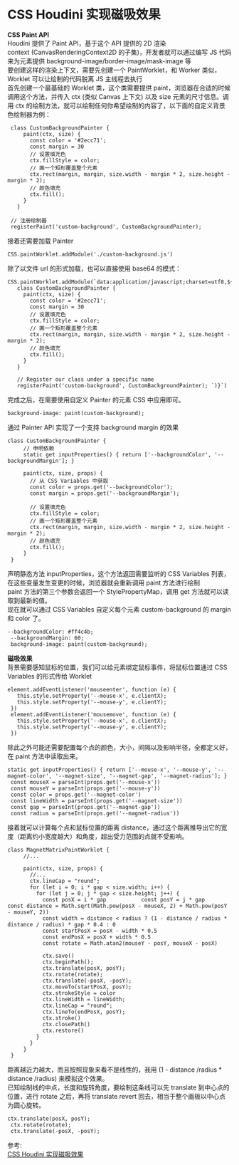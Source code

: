 # CSS Houdini 实现磁吸效果
**CSS Paint API**  
Houdini 提供了 Paint API，基于这个 API 提供的 2D 渲染  
context (CanvasRenderingContext2D 的子集)，开发者就可以通过编写 JS 代码来为元素提供 background-image/border-image/mask-image 等  
要创建这样的渲染上下文，需要先创建一个 PaintWorklet，和 Worker 类似，Worklet 可以让绘制的代码脱离 JS 主线程去执行  
首先创建一个最基础的 Worklet 类，这个类需要提供 paint，浏览器在合适的时候调用这个方法，并传入 ctx (类似 Canvas 上下文) 以及 size 元素的尺寸信息。调用 ctx 的绘制方法，就可以绘制任何你希望绘制的内容了，以下面的自定义背景色绘制器为例：  
``` 
 class CustomBackgroundPainter {
     paint(ctx, size) {
       const color = '#2ecc71';
       const margin = 30
       // 设置填充色
       ctx.fillStyle = color;
       // 画一个矩形覆盖整个元素
       ctx.rect(margin, margin, size.width - margin * 2, size.height - margin * 2);
       // 颜色填充
       ctx.fill();
     }
   }

 // 注册绘制器
 registerPaint('custom-background', CustomBackgroundPainter);
```
接着还需要加载 Painter  
``` 
CSS.paintWorklet.addModule('./custom-background.js')
```
除了以文件 url 的形式加载，也可以直接使用 base64 的模式：  
``` 
CSS.paintWorklet.addModule(`data:application/javascript;charset=utf8,${encodeURIComponent(`
   class CustomBackgroundPainter {
     paint(ctx, size) {
       const color = '#2ecc71';
       const margin = 30
       // 设置填充色
       ctx.fillStyle = color;
       // 画一个矩形覆盖整个元素
       ctx.rect(margin, margin, size.width - margin * 2, size.height - margin * 2);
       // 颜色填充
       ctx.fill();
     }
   }

   // Register our class under a specific name
   registerPaint('custom-background', CustomBackgroundPainter); `)}`)
```
完成之后，在需要使用自定义 Painter 的元素 CSS 中应用即可。  
``` 
background-image: paint(custom-background);
```
通过 Painter API 实现了一个支持 background margin 的效果  
``` 
class CustomBackgroundPainter {
     // 申明依赖
     static get inputProperties() { return ['--backgroundColor', '--backgroundMargin']; }

     paint(ctx, size, props) {
       // 从 CSS Variables 中获取
       const color = props.get('--backgroundColor');
       const margin = props.get('--backgroundMargin');

       // 设置填充色
       ctx.fillStyle = color;
       // 画一个矩形覆盖整个元素
       ctx.rect(margin, margin, size.width - margin * 2, size.height - margin * 2);
       // 颜色填充
       ctx.fill();
     }
 }
```
声明静态方法 inputProperties，这个方法返回需要监听的 CSS Variables 列表，在这些变量发生变更的时候，浏览器就会重新调用 paint 方法进行绘制  
paint 方法的第三个参数会返回一个 StylePropertyMap，调用 get 方法就可以读取到最新的值。  
现在就可以通过 CSS Variables 自定义每个元素 custom-background 的 margin 和 color 了。  
``` 
--backgroundColor: #ff4c4b;
 --backgroundMargin: 60;
 background-image: paint(custom-background);
```
**磁吸效果**  
背景需要感知鼠标的位置，我们可以给元素绑定鼠标事件，将鼠标位置通过 CSS Variables 的形式传给 Worklet  
``` 
element.addEventListener('mouseenter', function (e) {
   this.style.setProperty('--mouse-x', e.clientX);
   this.style.setProperty('--mouse-y', e.clientY);
 })
 element.addEventListener('mousemove', function (e) {
   this.style.setProperty('--mouse-x', e.clientX);
   this.style.setProperty('--mouse-y', e.clientY);
 })
```
除此之外可能还需要配置每个点的颜色，大小，间隔以及影响半径，全都定义好，在 paint 方法中读取出来。  
``` 
static get inputProperties() { return ['--mouse-x', '--mouse-y', '--magnet-color', '--magnet-size', '--magnet-gap', '--magnet-radius']; }
 const mouseX = parseInt(props.get('--mouse-x'))
 const mouseY = parseInt(props.get('--mouse-y'))
 const color = props.get('--magnet-color')
 const lineWidth = parseInt(props.get('--magnet-size'))
 const gap = parseInt(props.get('--magnet-gap'))
 const radius = parseInt(props.get('--magnet-radius'))
```
接着就可以计算每个点和鼠标位置的距离 distance，通过这个距离推导出它的宽度（距离约小宽度越大）和角度，超出受力范围的点就不受影响。  
```  
class MagnetMatrixPaintWorklet {
     //...

     paint(ctx, size, props) {
       //...
       ctx.lineCap = "round";
       for (let i = 0; i * gap < size.width; i++) {
         for (let j = 0; j * gap < size.height; j++) {
           const posX = i * gap           const posY = j * gap           const distance = Math.sqrt(Math.pow(posX - mouseX, 2) + Math.pow(posY - mouseY, 2))
           const width = distance < radius ? (1 - distance / radius * distance / radius) * gap * 0.4 : 0
           const startPosX = posX - width * 0.5
           const endPosX = posX + width * 0.5
           const rotate = Math.atan2(mouseY - posY, mouseX - posX)

           ctx.save()
           ctx.beginPath();
           ctx.translate(posX, posY);
           ctx.rotate(rotate);
           ctx.translate(-posX, -posY);
           ctx.moveTo(startPosX, posY);
           ctx.strokeStyle = color
           ctx.lineWidth = lineWidth;
           ctx.lineCap = "round";
           ctx.lineTo(endPosX, posY);
           ctx.stroke()
           ctx.closePath()
           ctx.restore()
         }
       }
     }
 }
```
距离越近力越大，而且按照现象来看不是线性的，我用 (1 - distance /radius * distance /radius) 来模拟这个效果。  
已知绘制线的中点，长度和旋转角度，要绘制这条线可以先 translate 到中心点的位置，进行 rotate 之后，再将 translate revert 回去，相当于整个画板以中心点为圆心旋转。  
``` 
ctx.translate(posX, posY);
 ctx.rotate(rotate);
 ctx.translate(-posX, -posY);
```


参考:  
[CSS Houdini 实现磁吸效果](https://mp.weixin.qq.com/s/g8tj4XkQg3NSMunlHE4IJQ)
